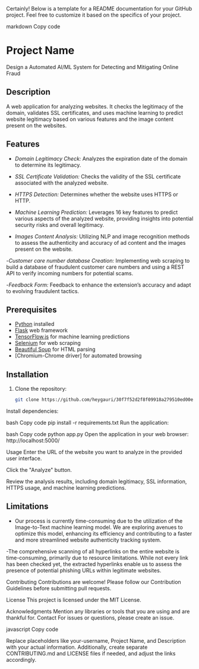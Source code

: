 Certainly! Below is a template for a README documentation for your GitHub project. Feel free to customize it based on the specifics of your project.

markdown
Copy code
# Project Name

Design a Automated AI/ML System for Detecting and Mitigating Online Fraud

## Description

A web application for analyzing websites. It checks the legitimacy of the domain, validates SSL certificates, and uses machine learning to predict website legitimacy based on various features and the image content present on the websites.

## Features

- *Domain Legitimacy Check:* Analyzes the expiration date of the domain to determine its legitimacy.

- *SSL Certificate Validation:* Checks the validity of the SSL certificate associated with the analyzed website.

- *HTTPS Detection:* Determines whether the website uses HTTPS or HTTP.

- *Machine Learning Prediction:* Leverages 16 key features to predict various aspects of the analyzed website, providing insights into potential security risks and overall legitimacy.

- *Images Content Analysis:* Utilizing NLP and image recognition methods to assess the authenticity and accuracy of ad content and the images present on the website.

-*Customer care number database Creation:* Implementing web scraping to build a database of fraudulent customer care numbers and using a REST API to verify incoming numbers for potential scams.

-*Feedback Form:*  Feedback to enhance the extension’s accuracy and adapt to evolving fraudulent tactics.

## Prerequisites

- [Python](https://www.python.org/) installed
- [Flask](https://flask.palletsprojects.com/) web framework
- [TensorFlow.js](https://www.tensorflow.org/js) for machine learning predictions
- [Selenium](https://www.selenium.dev/) for web scraping
- [Beautiful Soup](https://www.crummy.com/software/BeautifulSoup/) for HTML parsing
- [Chromium-Chrome driver] for automated browsing

## Installation

1. Clone the repository:

   ```bash
   git clone https://github.com/heygauri/30f7f52d2f8f09918a279510ed00e6b5_CyberZen_05
Install dependencies:

bash
Copy code
pip install -r requirements.txt
Run the application:

bash
Copy code
python app.py
Open the application in your web browser: http://localhost:5000/

Usage
Enter the URL of the website you want to analyze in the provided user interface.

Click the "Analyze" button.

Review the analysis results, including domain legitimacy, SSL information, HTTPS usage, and machine learning predictions.

## Limitations 
- Our process is currently time-consuming due to the utilization of the Image-to-Text machine learning model. We are exploring avenues to optimize this model, enhancing its efficiency and contributing to a faster and more streamlined website authenticity tracking system.

-The comprehensive scanning of all hyperlinks on the entire website is time-consuming, primarily due to resource limitations. While not every link has been checked yet, the extracted hyperlinks enable us to assess the presence of potential phishing URLs within legitimate websites.

Contributing
Contributions are welcome! Please follow our Contribution Guidelines before submitting pull requests.

License
This project is licensed under the MIT License.

Acknowledgments
Mention any libraries or tools that you are using and are thankful for.
Contact
For issues or questions, please create an issue.

javascript
Copy code

Replace placeholders like your-username, Project Name, and Description with your actual information. Additionally, create separate CONTRIBUTING.md and LICENSE files if needed, and adjust the links accordingly.
